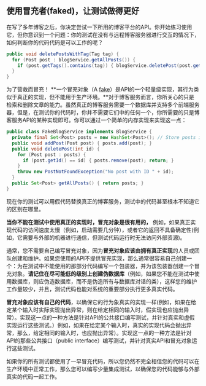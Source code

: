 ## 使用冒充者(faked)，让测试做得更好

在写了多年博客之后，你决定尝试一下所用的博客平台的API。你开始练习使用它，但你意识到一个问题：你的测试在没有与远程博客服务器进行交互的情况下，如何判断你的代码代码是可以工作的呢？

```java
public void deletePostsWithTag(Tag tag) {
  for (Post post : blogService.getAllPosts()) {
    if (post.getTags().contains(tag)) { blogService.deletePost(post.getId()); }
  }
}
```

为了营救而冒充！ **一个冒充对象（A [fake](http://xunitpatterns.com/Fake%20Object.html)）是API的一个轻量级实现，其行为类似于真正的实现，但不能用于生产环境。**对于博客服务而言，你所关心的只是检索和删除文章的能力。虽然真正的博客服务需要一个数据库并支持多个前端服务器，但是，在测试你的代码时，你并不需要它们中的任何一个，你所需要的只是博客服务API的某种实现即可。你可以通过一个简单的内存实现来实现这一点：

```java
public class FakeBlogService implements BlogService {  
  private final Set<Post> posts = new HashSet<Post>(); // Store posts in memory
  public void addPost(Post post) { posts.add(post); }
  public void deletePost(int id) {
    for (Post post : posts) {
      if (post.getId() == id) { posts.remove(post); return; }
    }
    throw new PostNotFoundException("No post with ID " + id);
  }
  public Set<Post> getAllPosts() { return posts; }
}
```

现在你的测试可以用假代码替换真正的博客服务，测试中的代码甚至根本不知道它的区别在哪里。

**当你不能在测试中使用真正的实现时，冒充对象是很有用的，** 例如，如果真正实现代码的访问速度太慢（例如，启动需要几分钟），或者它的返回不具备确定性(例如，它需要与外部的机器进行通信，但测试代码运行时无法访问外部资源)。

通常，您不需要自己编写冒充对象，因为**冒充对象应该由拥有真正实现**的人员或团队创建和维护。如果您使用的API不提供冒充实现，那么通常很容易自己创建一个：为在测试中不能使用的那部分代码编写一个包装器，并为该包装器创建一个冒充对象。**请记住在尽可能低的级别上创建伪数据库**（例如，如果您不能在测试中使用数据库，则应伪造数据库，而不是伪造所有与数据库对话的类），这样您的维护工作量较少，并且，测试代码也能对系统的重要部分执行更多真实代码。

**冒充对象应该有自己的代码**，以确保它的行为象真实的实现一样(例如，如果在给定某个输入时实际实现抛出异常，则在给定相同的输入时，假实现也应抛出异常）。实现这一点的一种方法是针对API的公共接口编写测试，并针对真实和虚假实现运行这些测试。）例如，如果在给定某个输入时，真实的实现代码会抛出异常，那么，给定相同的输入时，也应抛出异常）。实现这一点的一种方法是针对API的那些公共接口（public interface）编写测试，并针对真实API和冒充对象运行这些测试。

如果你的所有测试都使用了一早冒充代码，所以您仍然不完全相信您的代码可以在生产环境中正常工作，那么您可以编写少量集成测试，以确保您的代码能够与外部真实的代码一起工作。